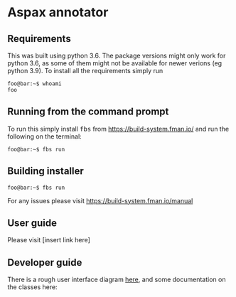 # Aspax annotator


## Requirements
This was built using python 3.6. The package versions might only work for python 3.6, as some of them might not be available for newer verions (eg python 3.9). To install all the requirements simply run 

```console
foo@bar:~$ whoami
foo
```

## Running from the command prompt


To run this simply install <tt>fbs</tt> from https://build-system.fman.io/ and run the following on the terminal:

```console
foo@bar:~$ fbs run
```

## Building installer

```console
foo@bar:~$ fbs run
```

For any issues please visit https://build-system.fman.io/manual


## User guide
Please visit [insert link here]


## Developer guide
There is a rough user interface diagram [here](Aspax0.0.11.pdf), and some documentation on the classes here: 
